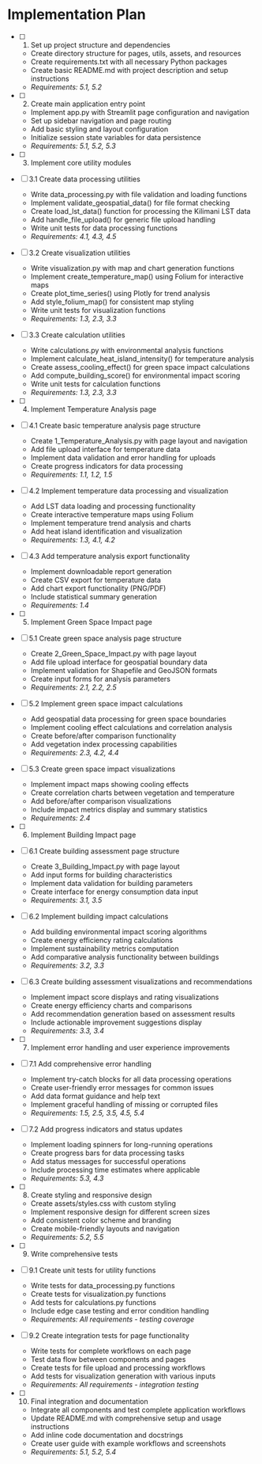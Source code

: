 # Implementation Plan

- [ ] 1. Set up project structure and dependencies
  - Create directory structure for pages, utils, assets, and resources
  - Create requirements.txt with all necessary Python packages
  - Create basic README.md with project description and setup instructions
  - _Requirements: 5.1, 5.2_

- [ ] 2. Create main application entry point
  - Implement app.py with Streamlit page configuration and navigation
  - Set up sidebar navigation and page routing
  - Add basic styling and layout configuration
  - Initialize session state variables for data persistence
  - _Requirements: 5.1, 5.2, 5.3_

- [ ] 3. Implement core utility modules
- [ ] 3.1 Create data processing utilities
  - Write data_processing.py with file validation and loading functions
  - Implement validate_geospatial_data() for file format checking
  - Create load_lst_data() function for processing the Kilimani LST data
  - Add handle_file_upload() for generic file upload handling
  - Write unit tests for data processing functions
  - _Requirements: 4.1, 4.3, 4.5_

- [ ] 3.2 Create visualization utilities
  - Write visualization.py with map and chart generation functions
  - Implement create_temperature_map() using Folium for interactive maps
  - Create plot_time_series() using Plotly for trend analysis
  - Add style_folium_map() for consistent map styling
  - Write unit tests for visualization functions
  - _Requirements: 1.3, 2.3, 3.3_

- [ ] 3.3 Create calculation utilities
  - Write calculations.py with environmental analysis functions
  - Implement calculate_heat_island_intensity() for temperature analysis
  - Create assess_cooling_effect() for green space impact calculations
  - Add compute_building_score() for environmental impact scoring
  - Write unit tests for calculation functions
  - _Requirements: 1.3, 2.3, 3.3_

- [ ] 4. Implement Temperature Analysis page
- [ ] 4.1 Create basic temperature analysis page structure
  - Create 1_Temperature_Analysis.py with page layout and navigation
  - Add file upload interface for temperature data
  - Implement data validation and error handling for uploads
  - Create progress indicators for data processing
  - _Requirements: 1.1, 1.2, 1.5_

- [ ] 4.2 Implement temperature data processing and visualization
  - Add LST data loading and processing functionality
  - Create interactive temperature maps using Folium
  - Implement temperature trend analysis and charts
  - Add heat island identification and visualization
  - _Requirements: 1.3, 4.1, 4.2_

- [ ] 4.3 Add temperature analysis export functionality
  - Implement downloadable report generation
  - Create CSV export for temperature data
  - Add chart export functionality (PNG/PDF)
  - Include statistical summary generation
  - _Requirements: 1.4_

- [ ] 5. Implement Green Space Impact page
- [ ] 5.1 Create green space analysis page structure
  - Create 2_Green_Space_Impact.py with page layout
  - Add file upload interface for geospatial boundary data
  - Implement validation for Shapefile and GeoJSON formats
  - Create input forms for analysis parameters
  - _Requirements: 2.1, 2.2, 2.5_

- [ ] 5.2 Implement green space impact calculations
  - Add geospatial data processing for green space boundaries
  - Implement cooling effect calculations and correlation analysis
  - Create before/after comparison functionality
  - Add vegetation index processing capabilities
  - _Requirements: 2.3, 4.2, 4.4_

- [ ] 5.3 Create green space impact visualizations
  - Implement impact maps showing cooling effects
  - Create correlation charts between vegetation and temperature
  - Add before/after comparison visualizations
  - Include impact metrics display and summary statistics
  - _Requirements: 2.4_

- [ ] 6. Implement Building Impact page
- [ ] 6.1 Create building assessment page structure
  - Create 3_Building_Impact.py with page layout
  - Add input forms for building characteristics
  - Implement data validation for building parameters
  - Create interface for energy consumption data input
  - _Requirements: 3.1, 3.5_

- [ ] 6.2 Implement building impact calculations
  - Add building environmental impact scoring algorithms
  - Create energy efficiency rating calculations
  - Implement sustainability metrics computation
  - Add comparative analysis functionality between buildings
  - _Requirements: 3.2, 3.3_

- [ ] 6.3 Create building assessment visualizations and recommendations
  - Implement impact score displays and rating visualizations
  - Create energy efficiency charts and comparisons
  - Add recommendation generation based on assessment results
  - Include actionable improvement suggestions display
  - _Requirements: 3.3, 3.4_

- [ ] 7. Implement error handling and user experience improvements
- [ ] 7.1 Add comprehensive error handling
  - Implement try-catch blocks for all data processing operations
  - Create user-friendly error messages for common issues
  - Add data format guidance and help text
  - Implement graceful handling of missing or corrupted files
  - _Requirements: 1.5, 2.5, 3.5, 4.5, 5.4_

- [ ] 7.2 Add progress indicators and status updates
  - Implement loading spinners for long-running operations
  - Create progress bars for data processing tasks
  - Add status messages for successful operations
  - Include processing time estimates where applicable
  - _Requirements: 5.3, 4.3_

- [ ] 8. Create styling and responsive design
  - Create assets/styles.css with custom styling
  - Implement responsive design for different screen sizes
  - Add consistent color scheme and branding
  - Create mobile-friendly layouts and navigation
  - _Requirements: 5.2, 5.5_

- [ ] 9. Write comprehensive tests
- [ ] 9.1 Create unit tests for utility functions
  - Write tests for data_processing.py functions
  - Create tests for visualization.py functions
  - Add tests for calculations.py functions
  - Include edge case testing and error condition handling
  - _Requirements: All requirements - testing coverage_

- [ ] 9.2 Create integration tests for page functionality
  - Write tests for complete workflows on each page
  - Test data flow between components and pages
  - Create tests for file upload and processing workflows
  - Add tests for visualization generation with various inputs
  - _Requirements: All requirements - integration testing_

- [ ] 10. Final integration and documentation
  - Integrate all components and test complete application workflows
  - Update README.md with comprehensive setup and usage instructions
  - Add inline code documentation and docstrings
  - Create user guide with example workflows and screenshots
  - _Requirements: 5.1, 5.2, 5.4_